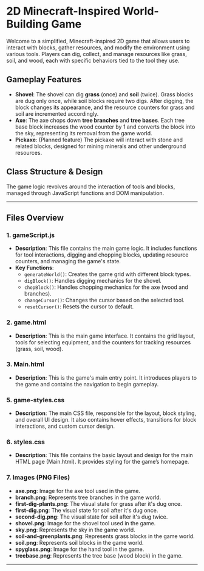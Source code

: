 # 2D Minecraft-Inspired World-Building Game

Welcome to a simplified, Minecraft-inspired 2D game that allows users to interact with blocks, gather resources, and modify the environment using various tools. Players can dig, collect, and manage resources like grass, soil, and wood, each with specific behaviors tied to the tool they use.

## Gameplay Features

- **Shovel**: The shovel can dig **grass** (once) and **soil** (twice). Grass blocks are dug only once, while soil blocks require two digs. After digging, the block changes its appearance, and the resource counters for grass and soil are incremented accordingly.
- **Axe**: The axe chops down **tree branches** and **tree bases**. Each tree base block increases the wood counter by 1 and converts the block into the sky, representing its removal from the game world.
- **Pickaxe**: (Planned feature) The pickaxe will interact with stone and related blocks, designed for mining minerals and other underground resources.

## Class Structure & Design

The game logic revolves around the interaction of tools and blocks, managed through JavaScript functions and DOM manipulation.

---

## Files Overview

### 1. **gameScript.js**
   - **Description**: This file contains the main game logic. It includes functions for tool interactions, digging and chopping blocks, updating resource counters, and managing the game's state.
   - **Key Functions**:
     - `generateWorld()`: Creates the game grid with different block types.
     - `digBlock()`: Handles digging mechanics for the shovel.
     - `chopBlock()`: Handles chopping mechanics for the axe (wood and branches).
     - `changeCursor()`: Changes the cursor based on the selected tool.
     - `resetCursor()`: Resets the cursor to default.
  

### 2. **game.html**
   - **Description**: This is the main game interface. It contains the grid layout, tools for selecting equipment, and the counters for tracking resources (grass, soil, wood).
 

### 3. **Main.html**
   - **Description**: This is the game's main entry point. It introduces players to the game and contains the navigation to begin gameplay.
  
  
### 5. **game-styles.css**
   - **Description**: The main CSS file, responsible for the layout, block styling, and overall UI design. It also contains hover effects, transitions for block interactions, and custom cursor design.

  
### 6. **styles.css**
   - **Description**: This file contains the basic layout and design for the main HTML page (Main.html). It provides styling for the game’s homepage.
   
### 7. **Images (PNG Files)**
   - **axe.png**: Image for the axe tool used in the game.
   - **branch.png**: Represents tree branches in the game world.
   - **first-dig-plants.png**: The visual state for grass after it's dug once.
   - **first-dig.png**: The visual state for soil after it's dug once.
   - **second-dig.png**: The visual state for soil after it's dug twice.
   - **shovel.png**: Image for the shovel tool used in the game.
   - **sky.png**: Represents the sky in the game world.
   - **soil-and-greenplants.png**: Represents grass blocks in the game world.
   - **soil.png**: Represents soil blocks in the game world.
   - **spyglass.png**: Image for the hand tool in the game.
   - **treebase.png**: Represents the tree base (wood block) in the game.

---

